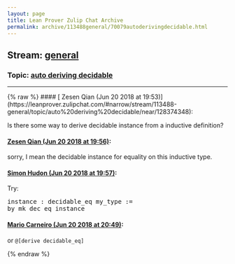 ```yaml
---
layout: page
title: Lean Prover Zulip Chat Archive 
permalink: archive/113488general/70079autoderivingdecidable.html
---
```


## Stream: [general](https://leanprover-community.github.io/archive/113488general/index.html)
### Topic: [auto deriving decidable](https://leanprover-community.github.io/archive/113488general/70079autoderivingdecidable.html)

---

<base href="https://leanprover.zulipchat.com">
{% raw %}
#### [ Zesen Qian (Jun 20 2018 at 19:53)](https://leanprover.zulipchat.com/#narrow/stream/113488-general/topic/auto%20deriving%20decidable/near/128374348):
<p>Is there some way to derive decidable instance from a inductive definition?</p>

#### [ Zesen Qian (Jun 20 2018 at 19:56)](https://leanprover.zulipchat.com/#narrow/stream/113488-general/topic/auto%20deriving%20decidable/near/128374554):
<p>sorry, I mean the decidable instance for equality on this inductive type.</p>

#### [ Simon Hudon (Jun 20 2018 at 19:57)](https://leanprover.zulipchat.com/#narrow/stream/113488-general/topic/auto%20deriving%20decidable/near/128374581):
<p>Try:</p>
<div class="codehilite"><pre><span></span><span class="kn">instance</span> <span class="o">:</span> <span class="n">decidable_eq</span> <span class="n">my_type</span> <span class="o">:=</span>
<span class="k">by</span> <span class="n">mk_dec_eq_instance</span>
</pre></div>

#### [ Mario Carneiro (Jun 20 2018 at 20:49)](https://leanprover.zulipchat.com/#narrow/stream/113488-general/topic/auto%20deriving%20decidable/near/128377002):
<p>or <code>@[derive decidable_eq]</code></p>


{% endraw %}
